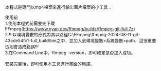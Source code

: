 本程式是專門以mp4檔案來進行輸出圖片檔案的小工具：

使用前</br>
1.使用本程式前需要先下載FFmpeg(https://www.gyan.dev/ffmpeg/builds/ffmpeg-git-full.7z)</br>
2.!!!以環境變數的形式將其以路徑C:\FFmpeg\ffmpeg-2024-08-11-git-43cde54fc1-full_build\bin之中，並加入到環境變數>系統變數>path，這很重要否則會造成錯誤!!!</br>
3.在Command Line中，ffmpeg -version，即可確定是否加入成功。</br>
</br>
安裝完畢後，即可使用本工具進行畫面的轉譯。
